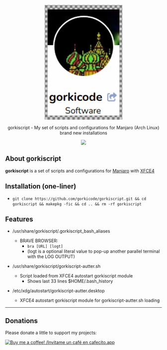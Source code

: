 <p align="center">
<img src="img/logo_000.png" alt="gorkicode">
</p>

<p align="center">
gorkiscript - My set of scripts and configurations for Manjaro (Arch Linux) brand new installations
</p>

<p align="center">
<img src="https://img.shields.io/badge/version-0.1.2-orange">
</p>

## About gorkiscript

**gorkiscript** is a set of scripts and configurations for [Manjaro](https://manjaro.org/) with [XFCE4](https://manjaro.org/products/download/x86)

## Installation (one-liner)

*   `git clone https://github.com/gorkicode/gorkiscript.git && cd gorkiscript && makepkg -fic && cd .. && rm -rf gorkiscript`

## Features

*  /usr/share/gorkiscript/.gorkiscript_bash_aliases

    * BRAVE BROWSER: 
        * `bra [URL] [logt]`
        * (logt is a optional literal value to pop-up another parallel terminal with the LOG OUTPUT)

* /usr/share/gorkiscript/gorkiscript-autter.sh

    * Script loaded from XFCE4 autostart gorkiscript module
        * Shows last 33 lines $HOME/.bash_history

* /etc/xdg/autostart/gorkiscript-autter.desktop

    * XFCE4 autostart gorkiscript module for gorkiscript-autter.sh loading

---

## Donations

Please donate a little to support my projects:

[![Buy me a coffee! /Invitame un café en cafecito.app](https://cdn.cafecito.app/imgs/buttons/button_3.svg)](https://cafecito.app/gorkicode)
